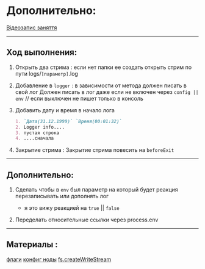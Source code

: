 # Дополнительно:

[Відеозапис заняття](https://www.youtube.com/watch?v=N0vdWVmquWU&t=3s&ab_channel=UNIT1)

---

## Ход выполнения:

1. Открыть два стрима :
    если нет папки ее создать
    открыть стрим по пути logs/`[параметр]`.log


2. Добавление в `logger` :
    в зависимости от метода должен писать в свой лог
    Должен писать в лог даже если не включен через `config || env` // если выключен не пишет только в консоль

3. Добавить дату и время в начало лога
    ```markdown
    1. `Дата(31.12.1999)` `Время(00:01:32)`
    2. Logger info....
    3. пустая строка
    4. ....сначала
    ```

4. Закрытие стрима :
    Закрытие стрима повесить на `beforeExit`

---
## Дополнительно:

1. Сделать чтобы в `env` был параметр на который будет реакция перезаписывать или дополнять лог
    * я это вижу реакцией на `true` || `false`

2. Переделать относительные ссылки через process.env
---
## Материалы :
[флаги](https://nodejs.org/api/fs.html#file-system-flags)
[конфиг ноды](https://github.com/node-config/node-config/wiki/Configuration-Files)
[fs.createWriteStream](https://nodejs.org/api/fs.html#fscreatewritestreampath-options)